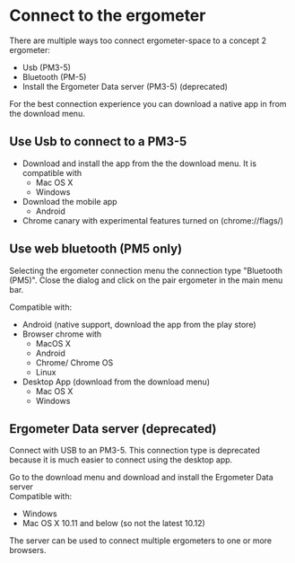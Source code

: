 # Connect to the ergometer

There are multiple ways too connect ergometer-space to a concept 2 ergometer:
* Usb (PM3-5)
* Bluetooth (PM-5)
* Install the Ergometer Data server (PM3-5) (deprecated) 

For the best connection experience you can download a native app in from the download menu.

## Use Usb to connect to a PM3-5

* Download and install the app from the the download menu. It is compatible with
  - Mac OS X
  - Windows
* Download the mobile app
  - Android 
* Chrome canary with experimental features turned on (chrome://flags/)

## Use web bluetooth (PM5 only)

Selecting the ergometer connection menu the connection type "Bluetooth (PM5)".
Close the dialog and click on the pair ergometer in the main menu bar.

Compatible with:
* Android (native support, download the app from the play store)
* Browser chrome with 
  - MacOS X
  - Android
  - Chrome/ Chrome OS
  - Linux
* Desktop App (download from the download menu)
  - Mac OS X 
  - Windows
  
## Ergometer Data server (deprecated)

Connect with USB to an PM3-5. This connection type is deprecated because it is much easier to 
connect using the desktop app.

Go to the download menu and download and install the Ergometer Data server  
Compatible with:
* Windows
* Mac OS X 10.11 and below (so not the latest 10.12)

The server can be used to connect multiple ergometers to one or more browsers.
